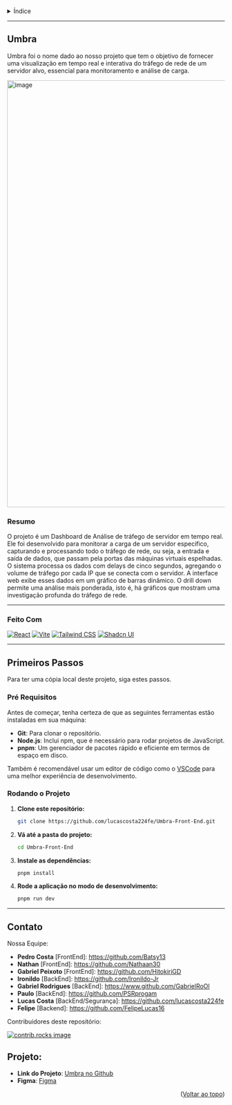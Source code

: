 <a id="readme-top"></a>

<br />
<details>
  <summary>Índice</summary>
  <ol>
    <li>
      <a href="#umbra">Umbra</a>
      <ul>
        <li><a href="#resumo">Resumo</a></li>
        <li><a href="#feito-com">Feito Com</a></li>
      </ul>
    </li>
    <li>
      <a href="começando">Começando</a>
      <ul>
        <li><a href="#pré-requisitos">Pré requisitos</a></li>
        <li><a href="#rodando-o-projeto">Rodando o Projeto</a></li>
      </ul>
    </li>
    <li><a href="#contato">Contato</a></li>
  </ol>
</details>

---

## Umbra

Umbra foi o nome dado ao nosso projeto que tem o objetivo de fornecer uma visualização em tempo real e interativa do tráfego de rede de um servidor alvo, essencial para monitoramento e análise de carga.

<img width="1901" height="989" alt="image" src="https://github.com/user-attachments/assets/53fea668-1b00-4ed2-8e6b-645e2080af3e" />

### Resumo

O projeto é um Dashboard de Análise de tráfego de servidor em tempo real. Ele foi desenvolvido para monitorar a carga de um servidor específico, capturando e processando todo o tráfego de rede, ou seja, a entrada e saída de dados, que passam pela portas das máquinas virtuais espelhadas.
O sistema processa os dados com delays de cinco segundos, agregando o volume de tráfego por cada IP que se conecta com o servidor. A interface web exibe esses dados em um gráfico de barras dinâmico. O drill down permite uma análise mais ponderada, isto é, há gráficos que mostram uma investigação profunda do tráfego de rede. 

---

### Feito Com

[![React][React.js]][React-url]
[![Vite][Vite]][Vite-url]
[![Tailwind CSS][Tailwindcss]][Tailwind-url]
[![Shadcn UI][Shadcn]][Shadcn-url]

---

## Primeiros Passos

Para ter uma cópia local deste projeto, siga estes passos.

### Pré Requisitos

Antes de começar, tenha certeza de que as seguintes ferramentas estão instaladas em sua máquina:

* **Git**: Para clonar o repositório.
* **Node.js**: Inclui npm, que é necessário para rodar projetos de JavaScript.
* **pnpm**: Um gerenciador de pacotes rápido e eficiente em termos de espaço em disco.

Também é recomendável usar um editor de código como o [VSCode](https://code.visualstudio.com/) para uma melhor experiência de desenvolvimento.
### Rodando o Projeto

1.  **Clone este repositório:**
    ```bash
    git clone https://github.com/lucascosta224fe/Umbra-Front-End.git
    ```
2.  **Vá até a pasta do projeto:**
    ```bash
    cd Umbra-Front-End
    ```
3.  **Instale as dependências:**
    ```bash
    pnpm install
    ```
4.  **Rode a aplicação no modo de desenvolvimento:**
    ```bash
    pnpm run dev
    ```

---

## Contato

Nossa Equipe:

* **Pedro Costa** [FrontEnd]: https://github.com/Batsy13
* **Nathan** [FrontEnd]: https://github.com/Nathaan30
* **Gabriel Peixoto** [FrontEnd]: https://github.com/HitokiriGD
* **Ironildo** [BackEnd]: https://github.com/Ironildo-Jr
* **Gabriel Rodrigues** [BackEnd]: https://www.github.com/GabrielRoOl
* **Paulo** [BackEnd]: https://github.com/PSRprogam
* **Lucas Costa** [BackEnd/Segurança]: https://github.com/lucascosta224fe
* **Felipe** [Backend]: https://github.com/FelipeLucas16

Contribuidores deste repositório:

<a href="https://github.com/lucascosta224fe/Umbra-Front-End/graphs/contributors">
  <img src="https://contrib.rocks/image?repo=lucascosta224fe/Umbra-Front-End" alt="contrib.rocks image" />
</a>


## Projeto:

* **Link do Projeto**: [Umbra no Github](https://github.com/lucascosta224fe/Umbra-Front-End.git)
* **Figma**: [Figma](https://www.figma.com/design/RCQpj5x2Dy3cVX0HkWhV8y/Umbra?node-id=1-6&t=zZeNSQqPfef6ctvN-1)

<p align="right">(<a href="#readme-top">Voltar ao topo</a>)</p>

[React.js]: https://img.shields.io/badge/React-20232A?style=for-the-badge&logo=react&logoColor=61DAFB
[Vite]: https://img.shields.io/badge/Vite-646CFF?style=for-the-badge&logo=Vite&logoColor=white
[Vite-url]: https://vite.dev/
[Tailwindcss]: https://img.shields.io/badge/Tailwind_CSS-grey?style=for-the-badge&logo=tailwind-css&logoColor=38B2AC
[Tailwind-url]: https://tailwindcss.com/
[React-url]: https://reactjs.org/
[Shadcn]: https://img.shields.io/badge/shadcn%2Fui-000?logo=shadcnui&logoColor=fff&style=for-the-badge
[Shadcn-url]: https://ui.shadcn.com

